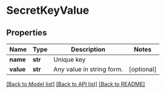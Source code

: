 # SecretKeyValue

## Properties
Name | Type | Description | Notes
------------ | ------------- | ------------- | -------------
**name** | **str** | Unique key | 
**value** | **str** | Any value in string form. | [optional] 

[[Back to Model list]](../README.md#documentation-for-models) [[Back to API list]](../README.md#documentation-for-api-endpoints) [[Back to README]](../README.md)


